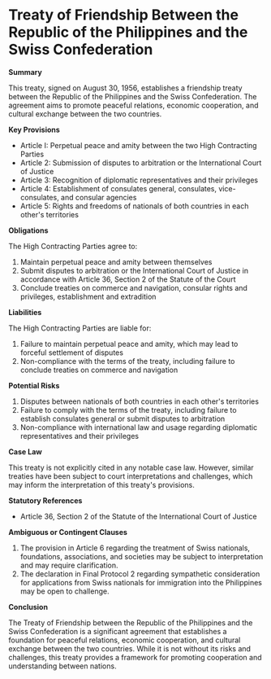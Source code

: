 **Treaty of Friendship Between the Republic of the Philippines and the Swiss Confederation**
=====================================================================

**Summary**

This treaty, signed on August 30, 1956, establishes a friendship treaty between the Republic of the Philippines and the Swiss Confederation. The agreement aims to promote peaceful relations, economic cooperation, and cultural exchange between the two countries.

**Key Provisions**

*   Article I: Perpetual peace and amity between the two High Contracting Parties
*   Article 2: Submission of disputes to arbitration or the International Court of Justice
*   Article 3: Recognition of diplomatic representatives and their privileges
*   Article 4: Establishment of consulates general, consulates, vice-consulates, and consular agencies
*   Article 5: Rights and freedoms of nationals of both countries in each other's territories

**Obligations**

The High Contracting Parties agree to:

1.  Maintain perpetual peace and amity between themselves
2.  Submit disputes to arbitration or the International Court of Justice in accordance with Article 36, Section 2 of the Statute of the Court
3.  Conclude treaties on commerce and navigation, consular rights and privileges, establishment and extradition

**Liabilities**

The High Contracting Parties are liable for:

1.  Failure to maintain perpetual peace and amity, which may lead to forceful settlement of disputes
2.  Non-compliance with the terms of the treaty, including failure to conclude treaties on commerce and navigation

**Potential Risks**

1.  Disputes between nationals of both countries in each other's territories
2.  Failure to comply with the terms of the treaty, including failure to establish consulates general or submit disputes to arbitration
3.  Non-compliance with international law and usage regarding diplomatic representatives and their privileges

**Case Law**

This treaty is not explicitly cited in any notable case law. However, similar treaties have been subject to court interpretations and challenges, which may inform the interpretation of this treaty's provisions.

**Statutory References**

*   Article 36, Section 2 of the Statute of the International Court of Justice

**Ambiguous or Contingent Clauses**

1.  The provision in Article 6 regarding the treatment of Swiss nationals, foundations, associations, and societies may be subject to interpretation and may require clarification.
2.  The declaration in Final Protocol 2 regarding sympathetic consideration for applications from Swiss nationals for immigration into the Philippines may be open to challenge.

**Conclusion**

The Treaty of Friendship between the Republic of the Philippines and the Swiss Confederation is a significant agreement that establishes a foundation for peaceful relations, economic cooperation, and cultural exchange between the two countries. While it is not without its risks and challenges, this treaty provides a framework for promoting cooperation and understanding between nations.